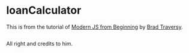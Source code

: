 # loanCalculator

This is from the tutorial of <a href="https://www.udemy.com/modern-javascript-from-the-beginning" target="_blank">Modern JS from Beginning</a> by 
<a href="https://www.traversymedia.com/">Brad Traversy</a>.

  <a href="https://i.udemycdn.com/user/200_H/21681922_4513_5.jpg">
    <img src="https://i.udemycdn.com/user/200_H/21681922_4513_5.jpg" alt=""></a>

All right and credits to him.
